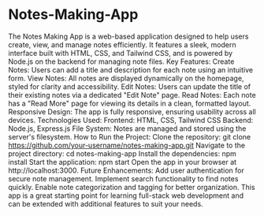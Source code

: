 # Notes-Making-App
The Notes Making App is a web-based application designed to help users create, view, and manage notes efficiently. It features a sleek, modern interface built with HTML, CSS, and Tailwind CSS, and is powered by Node.js on the backend for managing note files.
Key Features:
Create Notes: Users can add a title and description for each note using an intuitive form.
View Notes: All notes are displayed dynamically on the homepage, styled for clarity and accessibility.
Edit Notes: Users can update the title of their existing notes via a dedicated "Edit Note" page.
Read Notes: Each note has a "Read More" page for viewing its details in a clean, formatted layout.
Responsive Design: The app is fully responsive, ensuring usability across all devices.
Technologies Used:
Frontend: HTML, CSS, Tailwind CSS
Backend: Node.js, Express.js
File System: Notes are managed and stored using the server's filesystem.
How to Run the Project:
Clone the repository:
git clone https://github.com/your-username/notes-making-app.git
Navigate to the project directory:
cd notes-making-app
Install the dependencies:
npm install
Start the application:
npm start
Open the app in your browser at http://localhost:3000.
Future Enhancements:
Add user authentication for secure note management.
Implement search functionality to find notes quickly.
Enable note categorization and tagging for better organization.
This app is a great starting point for learning full-stack web development and can be extended with additional features to suit your needs.
